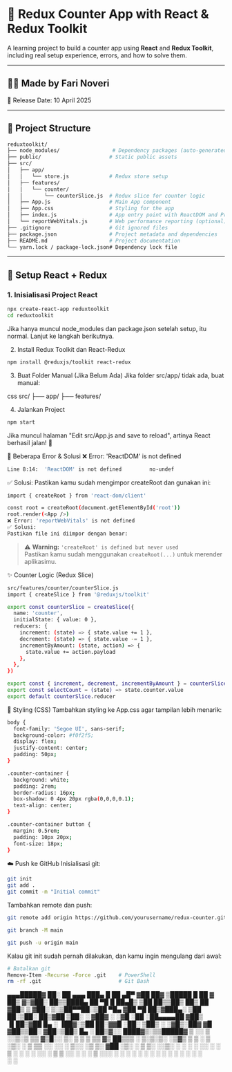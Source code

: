 # 🚀 Redux Counter App with React & Redux Toolkit

A learning project to build a counter app using **React** and **Redux Toolkit**, including real setup experience, errors, and how to solve them.

---

## 🧑‍💻 Made by Fari Noveri  
📅 Release Date: 10 April 2025  

---

## 📁 Project Structure
```bash
reduxtoolkit/
├── node_modules/                 # Dependency packages (auto-generated)
├── public/                      # Static public assets
├── src/
│   ├── app/
│   │   └── store.js             # Redux store setup
│   ├── features/
│   │   └── counter/
│   │       └── counterSlice.js  # Redux slice for counter logic
│   ├── App.js                   # Main App component
│   ├── App.css                  # Styling for the app
│   ├── index.js                 # App entry point with ReactDOM and Provider
│   └── reportWebVitals.js       # Web performance reporting (optional)
├── .gitignore                   # Git ignored files
├── package.json                 # Project metadata and dependencies
├── README.md                    # Project documentation
└── yarn.lock / package-lock.json# Dependency lock file
```


---

## 🔧 Setup React + Redux

### 1. Inisialisasi Project React

```bash
npx create-react-app reduxtoolkit
cd reduxtoolkit
```
Jika hanya muncul node_modules dan package.json setelah setup, itu normal. Lanjut ke langkah berikutnya.

2. Install Redux Toolkit dan React-Redux
```bash
npm install @reduxjs/toolkit react-redux
```

3. Buat Folder Manual (Jika Belum Ada)
Jika folder src/app/ tidak ada, buat manual:

css
src/
├── app/
├── features/

4. Jalankan Project
```bash
npm start
```
Jika muncul halaman "Edit src/App.js and save to reload", artinya React berhasil jalan! 🎉

🐞 Beberapa Error & Solusi
❌ Error: 'ReactDOM' is not defined
```bash
Line 8:14:  'ReactDOM' is not defined         no-undef
```
✅ Solusi:
Pastikan kamu sudah mengimpor createRoot dan gunakan ini:

```bash
import { createRoot } from 'react-dom/client'

const root = createRoot(document.getElementById('root'))
root.render(<App />)
❌ Error: 'reportWebVitals' is not defined
✅ Solusi:
Pastikan file ini diimpor dengan benar:
```

> ⚠️ **Warning:** `'createRoot' is defined but never used`  
> Pastikan kamu sudah menggunakan `createRoot(...)` untuk merender aplikasimu.

✨ Counter Logic (Redux Slice)
```bash
src/features/counter/counterSlice.js
import { createSlice } from '@reduxjs/toolkit'

export const counterSlice = createSlice({
  name: 'counter',
  initialState: { value: 0 },
  reducers: {
    increment: (state) => { state.value += 1 },
    decrement: (state) => { state.value -= 1 },
    incrementByAmount: (state, action) => {
      state.value += action.payload
    },
  },
})

export const { increment, decrement, incrementByAmount } = counterSlice.actions
export const selectCount = (state) => state.counter.value
export default counterSlice.reducer
```

🎨 Styling (CSS)
Tambahkan styling ke App.css agar tampilan lebih menarik:
```bash
body {
  font-family: 'Segoe UI', sans-serif;
  background-color: #f0f2f5;
  display: flex;
  justify-content: center;
  padding: 50px;
}

.counter-container {
  background: white;
  padding: 2rem;
  border-radius: 16px;
  box-shadow: 0 4px 20px rgba(0,0,0,0.1);
  text-align: center;
}

.counter-container button {
  margin: 0.5rem;
  padding: 10px 20px;
  font-size: 18px;
}
```

☁️ Push ke GitHub
Inisialisasi git:

```bash
git init
git add .
git commit -m "Initial commit"
```

Tambahkan remote dan push:

```bash
git remote add origin https://github.com/yourusername/redux-counter.git
```
```bash
git branch -M main
```
```bash
git push -u origin main
```

Kalau git init sudah pernah dilakukan, dan kamu ingin mengulang dari awal:
```bash
# Batalkan git
Remove-Item -Recurse -Force .git    # PowerShell
rm -rf .git                         # Git Bash
```



▄▄▄█████▓ ██░ ██  ▄▄▄       ███▄    █  ██ ▄█▀   ▓██   ██▓ ▒█████   █    ██ 
▓  ██▒ ▓▒▓██░ ██▒▒████▄     ██ ▀█   █  ██▄█▒     ▒██  ██▒▒██▒  ██▒ ██  ▓██▒
▒ ▓██░ ▒░▒██▀▀██░▒██  ▀█▄  ▓██  ▀█ ██▒▓███▄░      ▒██ ██░▒██░  ██▒▓██  ▒██░
░ ▓██▓ ░ ░▓█ ░██ ░██▄▄▄▄██ ▓██▒  ▐▌██▒▓██ █▄      ░ ▐██▓░▒██   ██░▓▓█  ░██░
  ▒██▒ ░ ░▓█▒░██▓ ▓█   ▓██▒▒██░   ▓██░▒██▒ █▄     ░ ██▒▓░░ ████▓▒░▒▒█████▓ 
  ▒ ░░    ▒ ░░▒░▒ ▒▒   ▓▒█░░ ▒░   ▒ ▒ ▒ ▒▒ ▓▒      ██▒▒▒ ░ ▒░▒░▒░ ░▒▓▒ ▒ ▒ 
    ░     ▒ ░▒░ ░  ▒   ▒▒ ░░ ░░   ░ ▒░░ ░▒ ▒░    ▓██ ░▒░   ░ ▒ ▒░ ░░▒░ ░ ░ 
  ░       ░  ░░ ░  ░   ▒      ░   ░ ░ ░ ░░ ░     ▒ ▒ ░░  ░ ░ ░ ▒   ░░░ ░ ░ 
          ░  ░  ░      ░  ░         ░ ░  ░       ░ ░         ░ ░     ░     
                                                 ░ ░                       

